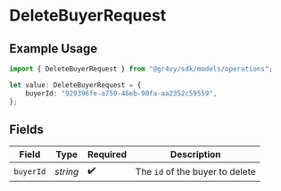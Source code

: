 # DeleteBuyerRequest

## Example Usage

```typescript
import { DeleteBuyerRequest } from "@gr4vy/sdk/models/operations";

let value: DeleteBuyerRequest = {
    buyerId: "929396fe-a759-46eb-90fa-aa2352c59559",
};
```

## Fields

| Field                           | Type                            | Required                        | Description                     |
| ------------------------------- | ------------------------------- | ------------------------------- | ------------------------------- |
| `buyerId`                       | *string*                        | :heavy_check_mark:              | The `id` of the buyer to delete |